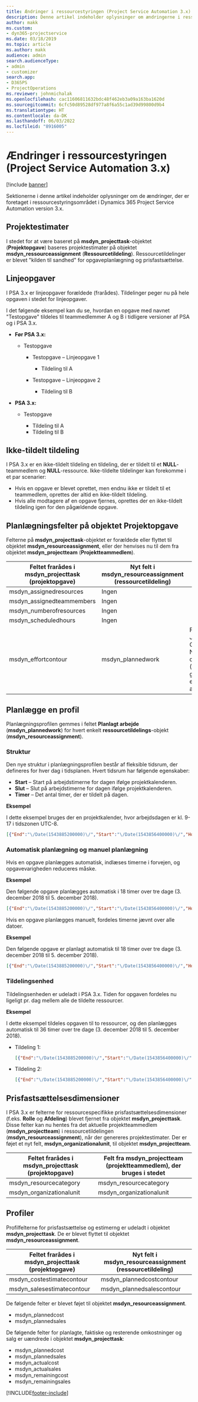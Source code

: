 ```yaml
---
title: Ændringer i ressourcestyringen (Project Service Automation 3.x)
description: Denne artikel indeholder oplysninger om ændringerne i ressourcestyringsområdet.
author: makk
ms.custom:
- dyn365-projectservice
ms.date: 03/18/2019
ms.topic: article
ms.author: makk
audience: admin
search.audienceType:
- admin
- customizer
search.app:
- D365PS
- ProjectOperations
ms.reviewer: johnmichalak
ms.openlocfilehash: cac11606811632bdc48f462eb3a09a163ba1620d
ms.sourcegitcommit: 6cfc50d89528df977a8f6a55c1ad39d99800d9b4
ms.translationtype: HT
ms.contentlocale: da-DK
ms.lasthandoff: 06/03/2022
ms.locfileid: "8916005"
---
```

# <a name="resource-management-changes-project-service-automation-3x"></a>Ændringer i ressourcestyringen (Project Service Automation 3.x)

[!include [banner](../../includes/psa-now-project-operations.md)]

Sektionerne i denne artikel indeholder oplysninger om de ændringer, der er foretaget i ressourcestyringsområdet i Dynamics 365 Project Service Automation version 3.x.

## <a name="project-estimates"></a>Projektestimater

I stedet for at være baseret på **msdyn\_projecttask**-objektet (**Projektopgave**) baseres projektestimater på objektet **msdyn\_ressourceassignment** (**Ressourcetildeling**). Ressourcetildelinger er blevet "kilden til sandhed" for opgaveplanlægning og prisfastsættelse.

## <a name="line-tasks"></a>Linjeopgaver

I PSA 3.x er linjeopgaver forældede (frarådes). Tildelinger peger nu på hele opgaven i stedet for linjeopgaver.

I det følgende eksempel kan du se, hvordan en opgave med navnet "Testopgave" tildeles til teammedlemmer A og B i tidligere versioner af PSA og i PSA 3.x.

- **Før PSA 3.x:**

    - Testopgave

        - Testopgave – Linjeopgave 1

            - Tildeling til A

        - Testopgave – Linjeopgave 2

            - Tildeling til B

- **PSA 3.x:**

    - Testopgave

        - Tildeling til A
        - Tildeling til B

## <a name="unassigned-assignment"></a>Ikke-tildelt tildeling

I PSA 3.x er en ikke-tildelt tildeling en tildeling, der er tildelt til et **NULL**-teammedlem og **NULL**-ressource. Ikke-tildelte tildelinger kan forekomme i et par scenarier:

- Hvis en opgave er blevet oprettet, men endnu ikke er tildelt til et teammedlem, oprettes der altid en ikke-tildelt tildeling. 
- Hvis alle modtagere af en opgave fjernes, oprettes der en ikke-tildelt tildeling igen for den pågældende opgave.

## <a name="scheduling-fields-on-the-project-task-entity"></a>Planlægningsfelter på objektet Projektopgave

Felterne på **msdyn\_projecttask**-objektet er forældede eller flyttet til objektet **msdyn\_resourceassignment**, eller der henvises nu til dem fra objektet **msdyn\_projectteam** (**Projektteammedlem**).

| Feltet frarådes i msdyn\_projecttask (projektopgave) | Nyt felt i msdyn\_resourceassignment (ressourcetildeling) | Kommentar |
|---|---|---|
| msdyn\_assignedresources | Ingen | |
| msdyn\_assignedteammembers | Ingen | |
| msdyn\_numberofresources | Ingen | |
| msdyn\_scheduledhours | Ingen | |
| msdyn\_effortcontour | msdyn\_plannedwork | Formatet for JavaScript Object Notation-datastrukturen (JSON), der er gemt i feltet, er blevet ændret. |

## <a name="schedule-contour"></a>Planlægge en profil

Planlægningsprofilen gemmes i feltet **Planlagt arbejde** (**msdyn\_plannedwork**) for hvert enkelt **ressourcetildelings**-objekt (**msdyn\_resourceassignment**).

### <a name="structure"></a>Struktur

Den nye struktur i planlægningsprofilen består af fleksible tidsrum, der defineres for hver dag i tidsplanen. Hvert tidsrum har følgende egenskaber:

- **Start** – Start på arbejdstimerne for dagen ifølge projektkalenderen.
- **Slut** – Slut på arbejdstimerne for dagen ifølge projektkalenderen.
- **Timer** – Det antal timer, der er tildelt på dagen.

**Eksempel**

I dette eksempel bruges der en projektkalender, hvor arbejdsdagen er kl. 9-17 i tidszonen UTC-8.

```json
[{"End":"\/Date(1543885200000)\/","Start":"\/Date(1543856400000)\/","Hours":8},{"End":"\/Date(1543971600000)\/","Start":"\/Date(1543942800000)\/","Hours":8},{"End":"\/Date(1544058000000)\/","Start":"\/Date(1544029200000)\/","Hours":2}]
```

### <a name="auto-scheduling-and-manual-scheduling"></a>Automatisk planlægning og manuel planlægning

Hvis en opgave planlægges automatisk, indlæses timerne i forvejen, og opgavevarigheden reduceres måske.

**Eksempel**

Den følgende opgave planlægges automatisk i 18 timer over tre dage (3. december 2018 til 5. december 2018).

```json
[{"End":"\/Date(1543885200000)\/","Start":"\/Date(1543856400000)\/","Hours":8},{"End":"\/Date(1543971600000)\/","Start":"\/Date(1543942800000)\/","Hours":8},{"End":"\/Date(1544058000000)\/","Start":"\/Date(1544029200000)\/","Hours":2}]
```

Hvis en opgave planlægges manuelt, fordeles timerne jævnt over alle datoer.

**Eksempel**

Den følgende opgave er planlagt automatisk til 18 timer over tre dage (3. december 2018 til 5. december 2018).

```json
[{"End":"\/Date(1543885200000)\/","Start":"\/Date(1543856400000)\/","Hours":6},{"End":"\/Date(1543971600000)\/","Start":"\/Date(1543942800000)\/","Hours":6},{"End":"\/Date(1544058000000)\/","Start":"\/Date(1544029200000)\/","Hours":6}]
```

### <a name="assignment-unit"></a>Tildelingsenhed

Tildelingsenheden er udeladt i PSA 3.x. Tiden for opgaven fordeles nu ligeligt pr. dag mellem alle de tildelte ressourcer.

**Eksempel**

I dette eksempel tildeles opgaven til to ressourcer, og den planlægges automatisk til 36 timer over tre dage (3. december 2018 til 5. december 2018).

- Tildeling 1:

    ```json
    [{"End":"\/Date(1543885200000)\/","Start":"\/Date(1543856400000)\/","Hours":8},{"End":"\/Date(1543971600000)\/","Start":"\/Date(1543942800000)\/","Hours":8},{"End":"\/Date(1544058000000)\/","Start":"\/Date(1544029200000)\/","Hours":2}]
    ```

- Tildeling 2:

    ```json
    [{"End":"\/Date(1543885200000)\/","Start":"\/Date(1543856400000)\/","Hours":8},{"End":"\/Date(1543971600000)\/","Start":"\/Date(1543942800000)\/","Hours":8},{"End":"\/Date(1544058000000)\/","Start":"\/Date(1544029200000)\/","Hours":2}]
    ```

## <a name="pricing-dimensions"></a>Prisfastsættelsesdimensioner

I PSA 3.x er felterne for ressourcespecifikke prisfastsættelsesdimensioner (f.eks. **Rolle** og **Afdeling**) blevet fjernet fra objektet **msdyn\_projecttask**. Disse felter kan nu hentes fra det aktuelle projektteammedlem (**msdyn\_projectteam**) i ressourcetildelingen (**msdyn\_resourceassignment**), når der genereres projektestimater. Der er føjet et nyt felt, **msdyn\_organizationalunit**, til objektet **msdyn\_projectteam**.

| Feltet frarådes i msdyn\_projecttask (projektopgave) | Felt fra msdyn\_projectteam (projektteammedlem), der bruges i stedet |
|---|---|
| msdyn\_resourcecategory | msdyn\_resourcecategory |
| msdyn\_organizationalunit | msdyn\_organizationalunit |

## <a name="contours"></a>Profiler

Profilfelterne for prisfastsættelse og estimerng er udeladt i objektet **msdyn\_projecttask**. De er blevet flyttet til objektet **msdyn\_resourceassignment**.

| Feltet frarådes i msdyn\_projecttask (projektopgave) | Nyt felt i msdyn\_resourceassignment (ressourcetildeling) |
|---|---|
| msdyn\_costestimatecontour | msdyn\_plannedcostcontour |
| msdyn\_salesestimatecontour | msdyn\_plannedsalescontour |

De følgende felter er blevet føjet til objektet **msdyn\_resourceassignment**.

* msdyn\_plannedcost
* msdyn\_plannedsales

De følgende felter for planlagte, faktiske og resterende omkostninger og salg er uændrede i objektet **msdyn\_projecttask**:

* msdyn\_plannedcost
* msdyn\_plannedsales
* msdyn\_actualcost
* msdyn\_actualsales
* msdyn\_remainingcost
* msdyn\_remainingsales


[!INCLUDE[footer-include](../../includes/footer-banner.md)]
